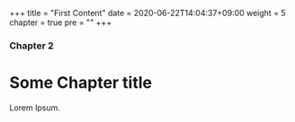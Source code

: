 +++
title = "First Content"
date = 2020-06-22T14:04:37+09:00
weight = 5
chapter = true
pre = "<b></b>"
+++

### Chapter 2

# Some Chapter title

Lorem Ipsum.
